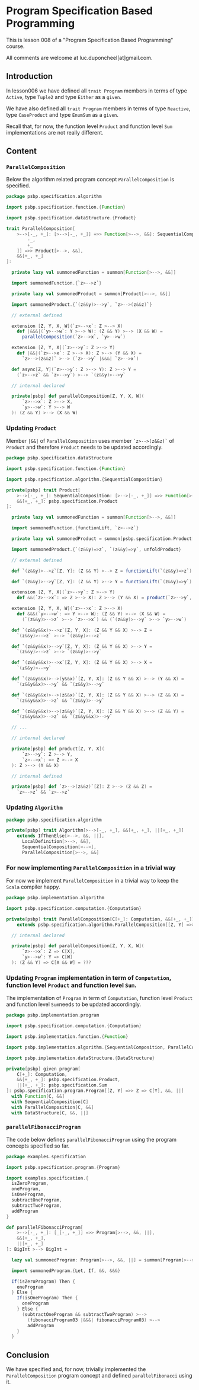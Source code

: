 # Program Specification Based Programming

This is lesson 008 of a "Program Specification Based Programming" course.

All comments are welcome at luc.duponcheel[at]gmail.com.

## Introduction

In lesson006 we have defined all `trait Program` members in terms of type `Active`, type `Tuple2` and type `Either` as a 
`given`.

We have also defined all `trait Program` members in terms of type `Reactive`, type `CaseProduct` and type `EnumSum` as a
`given`.

Recall that, for now, the function level `Product` and function level `Sum` implementations are not really different.

## Content

### `ParallelComposition`

Below the algorithm related program concept `ParallelComposition` is specified.

```scala
package psbp.specification.algorithm

import psbp.specification.function.{Function}

import psbp.specification.dataStructure.{Product}

trait ParallelComposition[
    >-->[-_, +_]: [>-->[-_, +_]] =>> Function[>-->, &&]: SequentialComposition: [>-->[
        -_,
        +_
    ]] =>> Product[>-->, &&],
    &&[+_, +_]
]:

  private lazy val summonedFunction = summon[Function[>-->, &&]]

  import summonedFunction.{`z>-->z`}

  private lazy val summonedProduct = summon[Product[>-->, &&]]

  import summonedProduct.{`(z&&y)>-->y`, `z>-->(z&&z)`}

  // external defined

  extension [Z, Y, X, W](`z>-->x`: Z >--> X)
    def |&&&|(`y>-->w`: Y >--> W): (Z && Y) >--> (X && W) =
      parallelComposition(`z>-->x`, `y>-->w`)

  extension [Z, Y, X](`z>-->y`: Z >--> Y)
    def |&&|(`z>-->x`: Z >--> X): Z >--> (Y && X) =
      `z>-->(z&&z)` >--> (`z>-->y` |&&&| `z>-->x`)

  def async[Z, Y](`z>-->y`: Z >--> Y): Z >--> Y =
    (`z>-->z` && `z>-->y`) >--> `(z&&y)>-->y`

  // internal declared

  private[psbp] def parallelComposition[Z, Y, X, W](
      `z>-->x`: Z >--> X,
      `y>-->w`: Y >--> W
  ): (Z && Y) >--> (X && W)
```

### Updating `Product`

Member `|&&|` of `ParallelComposition` uses member `` `z>-->(z&&z)` `` of `Product` and therefore `Product` needs to be
updated accordingly.

```scala
package psbp.specification.dataStructure

import psbp.specification.function.{Function}

import psbp.specification.algorithm.{SequentialComposition}

private[psbp] trait Product[
    >-->[-_, +_]: SequentialComposition: [>-->[-_, +_]] =>> Function[>-->, &&],
    &&[+_, +_]: psbp.specification.Product
]:

  private lazy val summonedFunction = summon[Function[>-->, &&]]

  import summonedFunction.{functionLift, `z>-->z`}

  private lazy val summonedProduct = summon[psbp.specification.Product[&&]]

  import summonedProduct.{`(z&&y)=>z`, `(z&&y)=>y`, unfoldProduct}

  // external defined

  def `(z&&y)>-->z`[Z, Y]: (Z && Y) >--> Z = functionLift(`(z&&y)=>z`)

  def `(z&&y)>-->y`[Z, Y]: (Z && Y) >--> Y = functionLift(`(z&&y)=>y`)

  extension [Z, Y, X](`z>-->y`: Z >--> Y)
    def &&(`z>-->x`: => Z >--> X): Z >--> (Y && X) = product(`z>-->y`, `z>-->x`)

  extension [Z, Y, X, W](`z>-->x`: Z >--> X)
    def &&&(`y>-->w`: => Y >--> W): (Z && Y) >--> (X && W) =
      (`(z&&y)>-->z` >--> `z>-->x`) && (`(z&&y)>-->y` >--> `y>-->w`)

  def `(z&&y&&x)>-->z`[Z, Y, X]: (Z && Y && X) >--> Z =
    `(z&&y)>-->z` >--> `(z&&y)>-->z`

  def `(z&&y&&x)>-->y`[Z, Y, X]: (Z && Y && X) >--> Y =
    `(z&&y)>-->z` >--> `(z&&y)>-->y`

  def `(z&&y&&x)>-->x`[Z, Y, X]: (Z && Y && X) >--> X =
    `(z&&y)>-->y`

  def `(z&&y&&x)>-->(y&&x)`[Z, Y, X]: (Z && Y && X) >--> (Y && X) =
    `(z&&y&&x)>-->y` && `(z&&y)>-->y`

  def `(z&&y&&x)>-->(z&&x)`[Z, Y, X]: (Z && Y && X) >--> (Z && X) =
    `(z&&y&&x)>-->z` && `(z&&y)>-->y`

  def `(z&&y&&x)>-->(z&&y)`[Z, Y, X]: (Z && Y && X) >--> (Z && Y) =
    `(z&&y&&x)>-->z` && `(z&&y&&x)>-->y`

  // ...

  // internal declared

  private[psbp] def product[Z, Y, X](
      `z>-->y`: Z >--> Y,
      `z>-->x`: => Z >--> X
  ): Z >--> (Y && X)

  // internal defined

  private[psbp] def `z>-->(z&&z)`[Z]: Z >--> (Z && Z) = 
    `z>-->z` && `z>-->z`
```

### Updating `Algorithm`

```scala
package psbp.specification.algorithm

private[psbp] trait Algorithm[>-->[-_, +_], &&[+_, +_], ||[+_, +_]]
    extends IfThenElse[>-->, &&, ||],
      LocalDefinition[>-->, &&],
      SequentialComposition[>-->],
      ParallelComposition[>-->, &&]
```

### For now implementing `ParallelComposition` in a trivial way

For now we implement `ParallelComposition` in a trivial way to keep the `Scala` compiler happy.

```scala
package psbp.implementation.algorithm

import psbp.specification.computation.{Computation}

private[psbp] trait ParallelComposition[C[+_]: Computation, &&[+_, +_]]
    extends psbp.specification.algorithm.ParallelComposition[[Z, Y] =>> Z => C[Y], &&]:

  // internal declared

  private[psbp] def parallelComposition[Z, Y, X, W](
      `z>-->x`: Z => C[X],
      `y>-->w`: Y => C[W]
  ): (Z && Y) => C[X && W] = ???
```

### Updating `Program` implementation in term of `Computation`, function level `Product` and function level `Sum`.

The implementation of `Program` in term of `Computation`, function level `Product` and function level `Sum`needs to be
updated accordingly.

```scala
package psbp.implementation.program

import psbp.specification.computation.{Computation}

import psbp.implementation.function.{Function}

import psbp.implementation.algorithm.{SequentialComposition, ParallelComposition}

import psbp.implementation.dataStructure.{DataStructure}

private[psbp] given program[
    C[+_]: Computation,
    &&[+_, +_]: psbp.specification.Product,
    ||[+_, +_]: psbp.specification.Sum
]: psbp.specification.program.Program[[Z, Y] =>> Z => C[Y], &&, ||]
  with Function[C, &&]
  with SequentialComposition[C]
  with ParallelComposition[C, &&]
  with DataStructure[C, &&, ||]
```

### `parallelFibonacciProgram`

The code below defines `parallelFibonacciProgram` using the program concepts specified so far.

```scala
package examples.specification

import psbp.specification.program.{Program}

import examples.specification.{
  isZeroProgram,
  oneProgram,
  isOneProgram,
  subtractOneProgram,
  subtractTwoProgram,
  addProgram
}

def parallelFibonacciProgram[
    >-->[-_, +_]: [_[-_, +_]] =>> Program[>-->, &&, ||],
    &&[+_, +_],
    ||[+_, +_]
]: BigInt >--> BigInt =

  lazy val summonedProgram: Program[>-->, &&, ||] = summon[Program[>-->, &&, ||]]

  import summonedProgram.{Let, If, &&, &&&}

  If(isZeroProgram) Then {
    oneProgram
  } Else {
    If(isOneProgram) Then {
      oneProgram
    } Else {
      (subtractOneProgram && subtractTwoProgram) >-->
        (fibonacciProgram03 |&&&| fibonacciProgram03) >-->
        addProgram
    }
  }
```

## Conclusion

We have specified and, for now, trivially implemented the `ParallelComposition` program concept and defined
`parallelFibonacci` using it.




